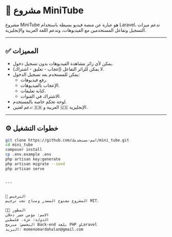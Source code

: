 # 🎥 مشروع MiniTube

مشروع MiniTube هو عبارة عن منصة فيديو بسيطة باستخدام Laravel، تدعم ميزات التسجيل وتفاعل المستخدمين مع الفيديوهات، وتدعم اللغة العربية والإنجليزية.

---

## ✅ المميزات

- يمكن لأي زائر مشاهدة الفيديوهات بدون تسجيل دخول.
- لا يمكن للزائر التفاعل (إعجاب - تعليق - اشتراك).
- يمكن للمستخدم بعد تسجيل الدخول:
  - رفع فيديوهات.
  - الإعجاب بالفيديوهات.
  - كتابة تعليقات.
  - الاشتراك في القنوات.
- لوحة تحكم خاصة بالمستخدم.
- دعم لغتين: 🇸🇦 العربية و 🇺🇸 الإنجليزية.

---

## ⚙️ خطوات التشغيل

```bash
git clone https://github.com/اسم-مستخدمك/mini_tube.git
cd mini_tube
composer install
cp .env.example .env
php artisan key:generate
php artisan migrate --seed
php artisan serve


---


📜 الترخيص
المشروع مفتوح المصدر ومتاح تحت ترخيص MIT.

👨‍💻 المطور
الاسم: مؤمن عمر دحلان
الدولة: غزة، فلسطين
التخصص: مبرمج Back-end بلغة PHP وLaravel
البريد: momenomardahalan@gmail.com
